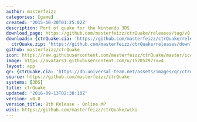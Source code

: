 ```yaml
---
author: masterfeizz
categories: [game]
created: '2015-10-20T01:25:02Z'
description: Port of quake for the Nintendo 3DS
download_page: https://github.com/masterfeizz/ctrQuake/releases/tag/v0.8
downloads: {ctrQuake.cia: 'https://github.com/masterfeizz/ctrQuake/releases/download/v0.8/ctrQuake.cia',
  ctrQuake.zip: 'https://github.com/masterfeizz/ctrQuake/releases/download/v0.8/ctrQuake.zip'}
github: masterfeizz/ctrQuake
icon: https://raw.githubusercontent.com/masterfeizz/ctrQuake/master/icon.png
image: https://avatars1.githubusercontent.com/u/15205297?v=4
layout: app
qr: {ctrQuake.cia: 'https://db.universal-team.net/assets/images/qr/ctrquake.cia.png'}
source: https://github.com/masterfeizz/ctrQuake
systems: [3DS]
title: ctrQuake
updated: '2016-09-13T02:38:10Z'
version: v0.8
version_title: 8th Release - Online MP
wiki: https://github.com/masterfeizz/ctrQuake/wiki
---
```

